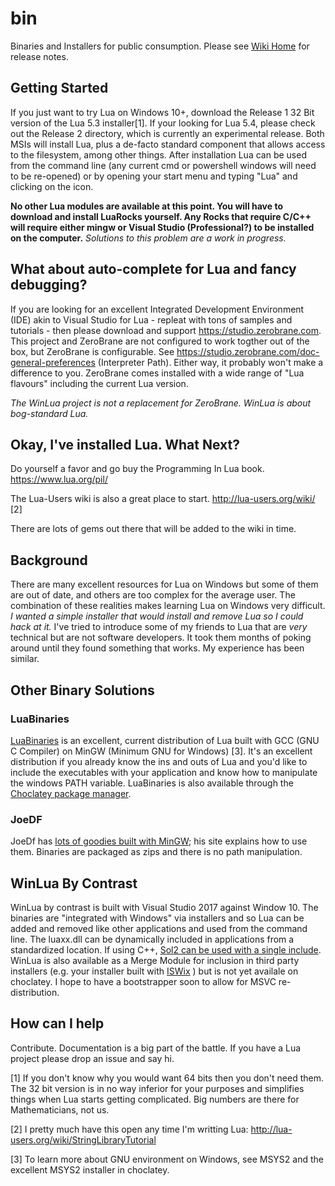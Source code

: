 # bin
Binaries and Installers for public consumption. Please see [Wiki Home](https://github.com/WinLua/bin/wiki) for release notes.

## Getting Started

If you just want to try Lua on Windows 10+, download the Release 1 32 Bit version of the Lua 5.3 installer[1]. If your looking for Lua 5.4, please check out the Release 2 directory, which is currently an experimental release. Both MSIs will install Lua, plus a de-facto standard component that allows access to the filesystem, among other things. After installation Lua can be used from the command line (any current cmd or powershell windows will need to be re-opened) or by opening your start menu and typing "Lua" and clicking on the icon. 

**No other Lua modules are available at this point. You will have to download and install LuaRocks yourself. Any Rocks that require C/C++ will require either mingw or Visual Studio (Professional?) to be installed on the computer.** *Solutions to this problem are a work in progress.*

## What about auto-complete for Lua and fancy debugging?

If you are looking for an excellent Integrated Development Environment (IDE) akin to Visual Studio for Lua - repleat with tons of samples and tutorials - then please download and support https://studio.zerobrane.com. This project and ZeroBrane are not configured to work togther out of the box, but ZeroBrane is configurable. See https://studio.zerobrane.com/doc-general-preferences (Interpreter Path). Either way, it probably won't make a difference to you. ZeroBrane comes installed with a wide range of "Lua flavours" including the current Lua version. 

*The WinLua project is not a replacement for ZeroBrane. WinLua is about bog-standard Lua.*

## Okay, I've installed Lua. What Next?

Do yourself a favor and go buy the Programming In Lua book. https://www.lua.org/pil/

The Lua-Users wiki is also a great place to start. http://lua-users.org/wiki/ [2] 


There are lots of gems out there that will be added to the wiki in time. 

## Background

There are many excellent resources for Lua on Windows but some of them are out of date, and others are too complex for the average user. The combination of these realities makes learning Lua on Windows very difficult. *I wanted a simple installer that would install and remove Lua so I could hack at it.* I've tried to introduce some of my friends to Lua that are *very* technical but are not software developers. It took them months of poking around until they found something that works. My experience has been similar. 

## Other Binary Solutions

### LuaBinaries
[LuaBinaries](https://sourceforge.net/projects/luabinaries/) is an excellent, current distribution of Lua built with GCC (GNU C Compiler) on MinGW (Minimum GNU for Windows) [3]. It's an excellent distribution if you already know the ins and outs of Lua and you'd like to include the executables with your application and know how to manipulate the windows PATH variable. LuaBinaries is also available through the [Choclatey package manager](https://chocolatey.org). 

### JoeDF
JoeDf has [lots of goodies built with MinGW](http://joedf.ahkscript.org/LuaBuilds/); his site explains how to use them. Binaries are packaged as zips and there is no path manipulation.

## WinLua By Contrast

WinLua by contrast is built with Visual Studio 2017 against Window 10. The binaries are "integrated with Windows" via installers and so Lua can be added and removed like other applications and used from the command line. The luaxx.dll can be dynamically included in applications from a standardized location. If using C++, [Sol2 can be used with a single include](https://github.com/WinLua/bin/wiki/Release-1#sol2). WinLua is also available as a Merge Module for inclusion in third party installers (e.g. your installer built with [ISWix](https://github.com/iswix-llc/iswix-tutorials) ) but is not yet availale on choclatey. I hope to have a bootstrapper soon to allow for MSVC re-distribution.

## How can I help

Contribute. Documentation is a big part of the battle. If you have a Lua project please drop an issue and say hi.
 
 [1] If you don't know why you would want 64 bits then you don't need them. The 32 bit version is in no way inferior for your purposes and simplifies things when Lua starts getting complicated. Big numbers are there for Mathematicians, not us.
 
 [2] I pretty much have this open any time I'm writting Lua: http://lua-users.org/wiki/StringLibraryTutorial
 
 [3] To learn more about GNU environment on Windows, see MSYS2 and the excellent MSYS2 installer in choclatey.
